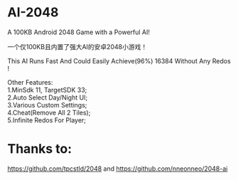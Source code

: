 # AI-2048
A 100KB Android 2048 Game with a Powerful AI!

一个仅100KB且内置了强大AI的安卓2048小游戏！

This AI Runs Fast And Could Easily Achieve(96%) 16384 Without Any Redos !

Other Features:  
1.MinSdk 11, TargetSDK 33;  
2.Auto Select Day/Night UI;  
3.Various Custom Settings;  
4.Cheat(Remove All 2 Tiles);  
5.Infinite Redos For Player;  

# Thanks to:
https://github.com/tpcstld/2048
and 
https://github.com/nneonneo/2048-ai
